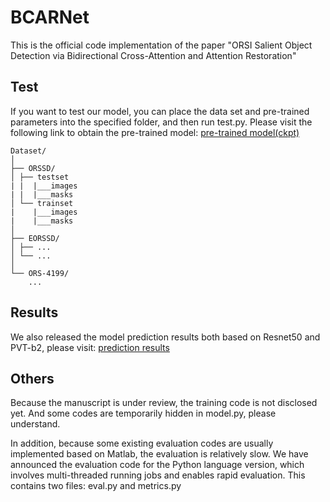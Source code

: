 # BCARNet
This is the official code implementation of the paper "ORSI Salient Object Detection via Bidirectional Cross-Attention and Attention Restoration"

## Test
If you want to test our model, you can place the data set and pre-trained parameters into the specified folder, and then run test.py. Please visit the following link to obtain the pre-trained model: [pre-trained model(ckpt)](https://drive.google.com/drive/folders/1LIpid9ZdUHhYkrSmttHIgGbpMMa-aJPN?usp=sharing)
```
Dataset/
│
├── ORSSD/
│ ├── testset
| |  |___images
| |  |___masks
│ └── trainset
|    |___images
|    |___masks
│ 
├── EORSSD/
│ ├── ...
│ └── ...
│
└── ORS-4199/
    ...
```

## Results
We also released the model prediction results both based on Resnet50 and PVT-b2, please visit: [prediction results](https://drive.google.com/drive/folders/1CyuFBo8e0jixgskjqNvyJrptD2hDsj4v?usp=sharing)

## Others
Because the manuscript is under review, the training code is not disclosed yet. And some codes are temporarily hidden in model.py, please understand.

In addition, because some existing evaluation codes are usually implemented based on Matlab, the evaluation is relatively slow. We have announced the evaluation code for the Python language version, which involves multi-threaded running jobs and enables rapid evaluation. This contains two files: eval.py and metrics.py 




